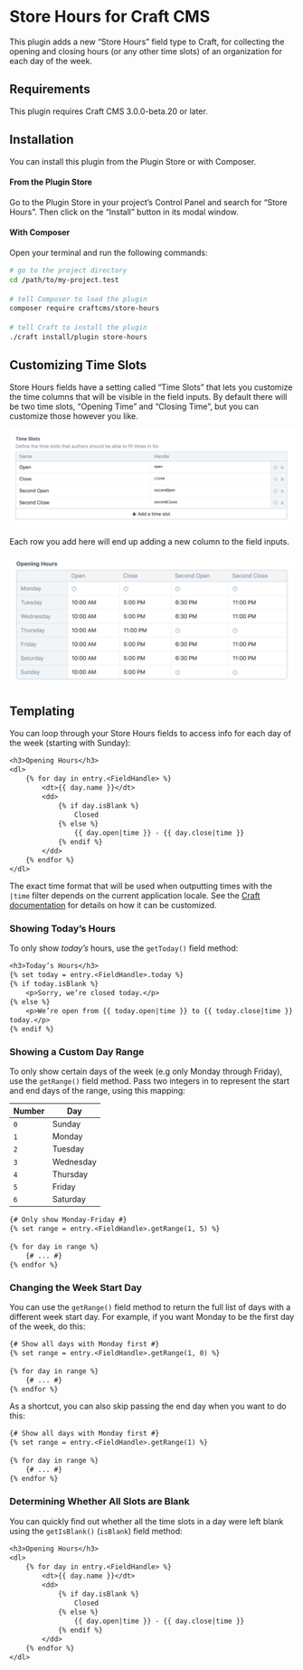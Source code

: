 # Store Hours for Craft CMS

This plugin adds a new “Store Hours” field type to Craft, for collecting the opening and closing hours (or any other time slots) of an organization for each day of the week.

## Requirements

This plugin requires Craft CMS 3.0.0-beta.20 or later.

## Installation

You can install this plugin from the Plugin Store or with Composer.

#### From the Plugin Store

Go to the Plugin Store in your project’s Control Panel and search for “Store Hours”. Then click on the “Install” button in its modal window.

#### With Composer

Open your terminal and run the following commands:

```bash
# go to the project directory
cd /path/to/my-project.test

# tell Composer to load the plugin
composer require craftcms/store-hours

# tell Craft to install the plugin
./craft install/plugin store-hours
```

## Customizing Time Slots

Store Hours fields have a setting called “Time Slots” that lets you customize the time columns that will be visible in the field inputs. By default there will be two time slots, “Opening Time” and “Closing Time”, but you can customize those however you like.

![A Time Slots field setting with “Open”, “Close”, “Second Open”, and “Second Close” slots defined](assets/time-slots.png)

Each row you add here will end up adding a new column to the field inputs.

![A Store Hours field with four custom time slots](assets/field.png)  

## Templating

You can loop through your Store Hours fields to access info for each day of the week (starting with Sunday):

```twig
<h3>Opening Hours</h3>
<dl>
    {% for day in entry.<FieldHandle> %}
        <dt>{{ day.name }}</dt>
        <dd>
            {% if day.isBlank %}
                Closed
            {% else %}
                {{ day.open|time }} - {{ day.close|time }}
            {% endif %}
        </dd>
    {% endfor %}
</dl>
```

The exact time format that will be used when outputting times with the `|time` filter depends on the current application locale. See the [Craft documentation](https://docs.craftcms.com/v3/dev/filters.html#time) for details on how it can be customized.

### Showing Today’s Hours

To only show _today’s_ hours, use the `getToday()` field method:

```twig
<h3>Today’s Hours</h3>
{% set today = entry.<FieldHandle>.today %}
{% if today.isBlank %}
    <p>Sorry, we’re closed today.</p>
{% else %}
    <p>We’re open from {{ today.open|time }} to {{ today.close|time }} today.</p>
{% endif %}
``` 

### Showing a Custom Day Range

To only show certain days of the week (e.g only Monday through Friday), use the `getRange()` field method. Pass two integers in to represent the start and end days of the range, using this mapping:

| Number | Day       |
| ------ | --------- |
| `0`    | Sunday    |
| `1`    | Monday    |
| `2`    | Tuesday   |
| `3`    | Wednesday |
| `4`    | Thursday  |
| `5`    | Friday    |
| `6`    | Saturday  |

```twig
{# Only show Monday-Friday #}
{% set range = entry.<FieldHandle>.getRange(1, 5) %}

{% for day in range %}
    {# ... #}
{% endfor %}
```

### Changing the Week Start Day

You can use the `getRange()` field method to return the full list of days with a different week start day. For example, if you want Monday to be the first day of the week, do this:

```twig
{# Show all days with Monday first #}
{% set range = entry.<FieldHandle>.getRange(1, 0) %}

{% for day in range %}
    {# ... #}
{% endfor %}
```

As a shortcut, you can also skip passing the end day when you want to do this:

```twig
{# Show all days with Monday first #}
{% set range = entry.<FieldHandle>.getRange(1) %}

{% for day in range %}
    {# ... #}
{% endfor %}
```

### Determining Whether All Slots are Blank

You can quickly find out whether all the time slots in a day were left blank using the `getIsBlank()` (`isBlank`) field method:

```twig
<h3>Opening Hours</h3>
<dl>
    {% for day in entry.<FieldHandle> %}
        <dt>{{ day.name }}</dt>
        <dd>
            {% if day.isBlank %}
                Closed
            {% else %}
                {{ day.open|time }} - {{ day.close|time }}
            {% endif %}
        </dd>
    {% endfor %}
</dl>
```

